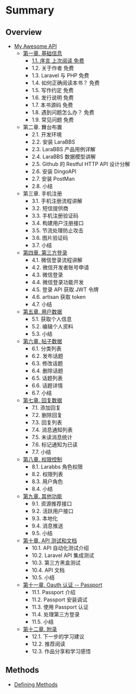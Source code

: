 # Summary

## Overview

* [My Awesome API](README.md)
  * [第一章. 基础信息](di-yi-7ae0-ji-chu-xin-xi.md)
    * [1.1. 序言 上次阅读  免费](di-yi-7ae0-ji-chu-xin-xi/11-xu-yan-shang-ci-yue-du-mian-fei.md)
    * 1.2. 关于作者 免费
    * 1.3. Laravel 与 PHP 免费
    * 1.4. 如何正确阅读本书？ 免费
    * 1.5. 写作约定 免费
    * 1.6. 发行说明 免费
    * 1.7. 本书源码 免费
    * 1.8. 遇到问题怎么办？ 免费
    * 1.9. 常见问题 免费
  * 第二章. 舞台布置
    * 2.1. 开发环境
    * 2.2. 安装 LaraBBS
    * 2.3. LaraBBS 产品用例详解
    * 2.4. LaraBBS 数据模型讲解
    * 2.5. Github 的 Restful HTTP API 设计分解
    * 2.6. 安装 DingoAPI
    * 2.7. 安装 PostMan
    * 2.8. 小结
  * 第三章. 手机注册
    * 3.1. 手机注册流程讲解
    * 3.2. 短信提供商
    * 3.3. 手机注册验证码
    * 3.4. 构建用户注册接口
    * 3.5. 节流处理防止攻击
    * 3.6. 图片验证码
    * 3.7. 小结
  * [第四章. 第三方登录](di-si-7ae0-di-san-fang-deng-lu.md)
    * 4.1. 微信登录流程讲解
    * 4.2. 微信开发者账号申请
    * 4.3. 微信登录
    * 4.4. 微信登录功能开发
    * 4.5. 登录 API 获取 JWT 令牌
    * 4.6. artisan 获取 token
    * 4.7. 小结
  * [第五章. 用户数据](di-wu-7ae0-yong-hu-shu-ju.md)
    * 5.1. 获取个人信息
    * 5.2. 编辑个人资料
    * 5.3. 小结
  * [第六章. 帖子数据](di-liu-7ae0-tie-zi-shu-ju.md)
    * 6.1. 分类列表
    * 6.2. 发布话题
    * 6.3. 修改话题
    * 6.4. 删除话题
    * 6.5. 话题列表
    * 6.6. 话题详情
    * 6.7. 小结
  * [第七章. 回复数据](di-qi-7ae0-hui-fu-shu-ju.md)
    * 7.1. 添加回复
    * 7.2. 删除回复
    * 7.3. 回复列表
    * 7.4. 消息通知列表
    * 7.5. 未读消息统计
    * 7.6. 标记通知为已读
    * 7.7. 小结
  * [第八章. 权限控制](di-ba-7ae0-quan-xian-kong-zhi.md)
    * 8.1. Larabbs 角色权限
    * 8.2. 权限列表
    * 8.3. 用户角色
    * 8.4. 小结
  * [第九章. 其他功能](di-jiu-7ae0-qi-ta-gong-neng.md)
    * 9.1. 资源推荐接口
    * 9.2. 活跃用户接口
    * 9.3. 本地化
    * 9.4. 消息推送
    * 9.5. 小结
  * [第十章. API 测试和文档](di-shi-7ae0-api-ce-shi-he-wen-dang.md)
    * 10.1. API 自动化测试介绍
    * 10.2. Laravel API 集成测试
    * 10.3. 第三方黑盒测试
    * 10.4. API 文档
    * 10.5. 小结
  * [第十一章. Oauth 认证 -- Passport](di-shi-yi-7ae0-oauth-ren-zheng-passport.md)
    * 11.1. Passport 介绍
    * 11.2. Passport 安装调试
    * 11.3. 使用 Passport 认证
    * 11.4. 处理第三方登录
    * 11.5. 小结
  * [第十二章. 附录](di-shi-er-7ae0-fu-lu.md)
    * 12.1. 下一步的学习建议
    * 12.2. 推荐阅读
    * 12.3. 作品分享和学习感悟

## Methods

* [Defining Methods](methods.md)

